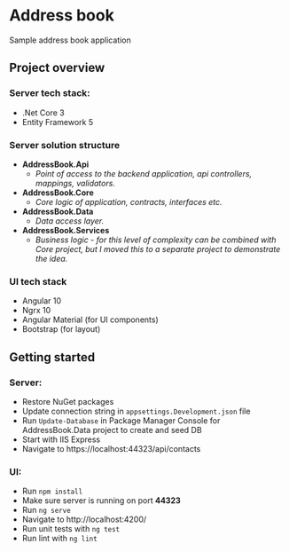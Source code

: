 # Address book

Sample address book application

## Project overview

### Server tech stack:

- .Net Core 3
- Entity Framework 5

### Server solution structure

- **AddressBook.Api**
  - _Point of access to the backend application, api controllers, mappings, validators._
- **AddressBook.Core**
  - _Core logic of application, contracts, interfaces etc._
- **AddressBook.Data**
  - _Data access layer._
- **AddressBook.Services**
  - _Business logic - for this level of complexity can be combined with Core project, but I moved this to a separate project to demonstrate the idea._

### UI tech stack

- Angular 10
- Ngrx 10
- Angular Material (for UI components)
- Bootstrap (for layout)

## Getting started

### Server:

- Restore NuGet packages
- Update connection string in `appsettings.Development.json` file
- Run `Update-Database` in Package Manager Console for AddressBook.Data project to create and seed DB
- Start with IIS Express
- Navigate to https://localhost:44323/api/contacts

### UI:

- Run `npm install`
- Make sure server is running on port **44323**
- Run `ng serve`
- Navigate to http://localhost:4200/
- Run unit tests with `ng test`
- Run lint with `ng lint`
